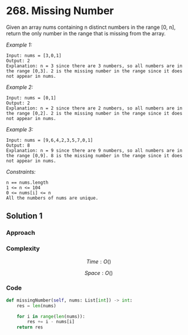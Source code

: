 #  268. Missing Number
Given an array nums containing n distinct numbers in the range [0, n], return the only number in the range that is missing from the array.

*Example 1:*

```
Input: nums = [3,0,1]
Output: 2
Explanation: n = 3 since there are 3 numbers, so all numbers are in the range [0,3]. 2 is the missing number in the range since it does not appear in nums.
```

*Example 2:*

```
Input: nums = [0,1]
Output: 2
Explanation: n = 2 since there are 2 numbers, so all numbers are in the range [0,2]. 2 is the missing number in the range since it does not appear in nums.
```

*Example 3:*

```
Input: nums = [9,6,4,2,3,5,7,0,1]
Output: 8
Explanation: n = 9 since there are 9 numbers, so all numbers are in the range [0,9]. 8 is the missing number in the range since it does not appear in nums.
```

*Constraints:*

```
n == nums.length
1 <= n <= 104
0 <= nums[i] <= n
All the numbers of nums are unique.
```

## Solution 1

### Approach
<!-- Describe your approach to solving the problem. -->

### Complexity
$$Time: O()$$

$$Space: O()$$

### Code
```py
def missingNumber(self, nums: List[int]) -> int:
    res = len(nums)

    for i in range(len(nums)):
        res += i - nums[i]
    return res
```